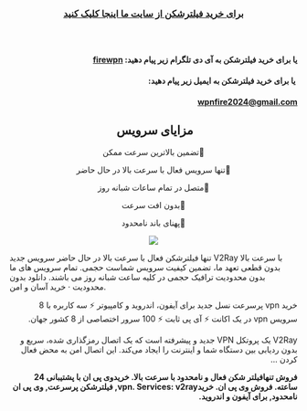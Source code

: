 <h3 dir="auto" style="text-align: center;"><a href="https://fireads.shop" rel="nofollow">برای خرید فیلترشکن از سایت ما اینجا کلیک کنید</a></h3>
<h3 dir="auto" style="text-align: center;" tabindex="-1"><b> </b></h3>
<h4 dir="auto" style="text-align: right;" tabindex="-1">یا برای خرید فیلترشکن به آی دی تلگرام زیر پیام دهید:
<a href="https://t.me/Firewpn" rel="nofollow">firewpn</a></h4>
<h4 dir="auto" style="text-align: right;"> یا برای خرید فیلترشکن به ایمیل زیر پیام دهید:</h4>
<h4 dir="auto" style="text-align: right;"><a href="mailto:wpnfire2024@gmail.com">wpnfire2024@gmail.com</a></h4>
<h2 dir="auto" style="text-align: center;"><strong>مزایای سرویس </strong></h2>
<p dir="auto" style="text-align: center;">🔵تضمین بالاترین سرعت ممکن</p>
<p dir="auto" style="text-align: center;">🔵تنها سرویس فعال با سرعت بالا در حال حاضر</p>
<p dir="auto" style="text-align: center;">🔵متصل در تمام ساعات شبانه روز</p>
<p dir="auto" style="text-align: center;">🔵بدون افت سرعت</p>
<p dir="auto" style="text-align: center;">🔵پهنای باند نامحدود</p>
<p style="text-align: center;"><a href="https://i.postimg.cc/nrhh4qCN/what-is-a-vpn.jpg" target="_blank" rel="noopener noreferrer nofollow"><img src="https://i.postimg.cc/nrhh4qCN/what-is-a-vpn.jpg" data-canonical-src="https://i.postimg.cc/nrhh4qCN/what-is-a-vpn.jpg" /></a></p>
تنها فیلترشکن فعال با سرعت بالا در حال حاضر
سرویس جدید V2Ray با سرعت بالا بدون قطعی
تعهد ما، تضمین کیفیت سرویس شماست
حجمی. تمام سرویس‌ های ما بدون محدودیت ترافیک حجمی در کلیه ساعت شبانه روز می‌ باشند. دانلود بدون محدودیت · خرید آسان و امن.
<p dir="auto">خرید vpn پرسرعت نسل جدید برای آیفون، اندروید و کامپیوتر ⚡ سه کاربره با 8 سرویس vpn در یک اکانت ⚡ آی پی ثابت ⚡ 100 سرور اختصاصی از 8 کشور جهان.</p>
<p dir="auto" style="direction: rtl;">V2Ray یک پروتکل VPN جدید و پیشرفته است که یک اتصال رمزگذاری شده، سریع و بدون ردیابی بین دستگاه شما و اینترنت را ایجاد می‌کند. این اتصال امن به محض فعال کردن ...</p>
<p dir="auto"><strong>فروش تنهافیلتر شکن فعال و نامحدود با سرعت بالا. خریدوی پی ان با پشتیبانی 24 ساعته. فروش وی پی ان. خریدvpn. Services: v2ray, فیلترشکن پرسرعت, وی پی ان نامحدود, برای آیفون و اندروید.</strong></p>
&nbsp;
